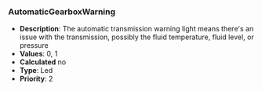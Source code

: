 ### AutomaticGearboxWarning

- **Description**: The automatic transmission warning light means there's an
issue with the transmission, possibly the fluid temperature, fluid level, or
pressure
- **Values**: 0, 1
- **Calculated** no
- **Type**: Led
- **Priority**: 2
